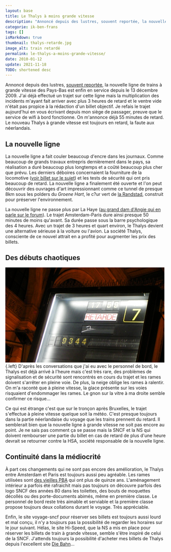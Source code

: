 ```yaml
---
layout: base
title: Le Thalys à moins grande vitesse
description: "Annoncé depuis des lustres, souvent reportée, la nouvelle ligne de trains à grande vitesse des Pays-Bas est enfin en service depuis le 13 décembre 2009. J'a"
categorie: ik-ben-frans
tags: []
isMarkdown: true
thumbnail: thalys-retarde.jpg
image_alt: train retardé
permalink: le-thalys-a-moins-grande-vitesse/
date: 2010-01-12
update: 2021-11-18
TODO: shortened desc
---
```


Annoncé depuis des lustres, [souvent reportée](/une-nouvelle-ligne-a-grande-vitesse), la nouvelle ligne de trains à grande vitesse des Pays-Bas est enfin en service depuis le 13 décembre 2009. J'ai déjà effectué un trajet sur cette ligne mais la multiplication des incidents m'ayant fait arriver avec plus 3 heures de retard et le ventre vide n'était pas propice à la rédaction d'un billet objectif. Je refais le trajet aujourd'hui en vous écrivant depuis mon siège de passager, preuve que le service de wifi à bord fonctionne. On m'annonce déjà 55 minutes de retard. Le nouveau Thalys à grande vitesse est toujours en retard, la faute aux néerlandais.

## La nouvelle ligne
La nouvelle ligne a fait couler beaucoup d'encre dans les journaux. Comme beaucoup de grands travaux entrepris dernièrement dans le pays, sa réalisation a duré beaucoup plus longtemps et a coûté beaucoup plus cher que prévu. Les derniers déboires concernaient la fourniture de la locomotive ([voir billet sur le sujet](/une-nouvelle-ligne-a-grande-vitesse)) et les tests de sécurité qui ont pris beaucoup de retard. La nouvelle ligne a finalement été ouverte et l'on peut découvrir des ouvrages d'art impressionnant comme ce tunnel de presque 8km sous les polders du *Groene Hart*, le c?ur vert de [la Randstad](/le-randstad), construit pour préserver l'environnement.

La nouvelle ligne ne passe plus par La Haye ([au grand dam d'Angie qui en parle sur le forum](http://leforum.nl/index.php/component/content/article/38-evenements/153-13-decembre-2009-thalys)). Le trajet Amsterdam-Paris dure ainsi presque 50 minutes de moins qu'avant. Sa durée passe sous la barre psychologique des 4 heures. Avec un trajet de 3 heures et quart environ, le Thalys devient une alternative sérieuse à la voiture ou l'avion. La société Thalys, consciente de ce nouvel attrait en a profité pour augmenter les prix des billets.

## Des débuts chaotiques
![train retardé](thalys-retarde.jpg){.left}
D'après les conversations que j'ai eu avec le personnel de bord, le Thalys est déjà arrivé à l'heure mais c'est très rare, des problèmes de signalisation et de sécurité sont rencontrés en cours du trajet et les rames doivent s'arrêter en pleine voie. De plus, la neige oblige les rames à ralentir. On m'a raconté que à pleine vitesse, la glace présente sur les voies risquaient d'endommager les rames. Le gnon sur la vitre à ma droite semble confirmer ce risque...

Ce qui est étrange c'est que sur le tronçon après Bruxelles, le trajet s'effectue à pleine vitesse quelque soit la météo. C'est presque toujours dans la partie néerlandaise du voyage que les trains prennent du retard. Il semblerait bien que la nouvelle ligne à grande vitesse ne soit pas encore au point. Je ne sais pas comment ça se passe mais la SNCF et la NS qui doivent rembourser une partie du billet en cas de retard de plus d'une heure devrait se retourner contre la HSA, société responsable de la nouvelle ligne.

## Continuité dans la médiocrité
À part ces changements qui ne sont pas encore des amélioration, le Thalys entre Amsterdam et Paris est toujours aussi peu agréable. Les rames utilisées sont [des vieilles PBA](http://en.wikipedia.org/wiki/SNCF_TGV_Thalys_PBA) qui ont plus de quinze ans. L'aménagement intérieur a parfois été rafraichit mais pas toujours on découvre parfois des logo SNCF des années 80 dans les toilettes, des bouts de moquettes décollés ou des porte-documents abimés, même en première classe. Le personnel de bord reste très aimable et serviable et la première classe propose toujours deux collations durant le voyage. Très appréciable.  

Enfin, le site voyage-sncf pour réserver ses billets est toujours aussi lourd et mal conçu, il n'y a toujours pas la possibilité de regarder les horaires sur le jour suivant. Hélas, le site Hi-Speed, que la NS a mis en place pour réserver les billets de train à grande vitesse, semble s'être inspiré de celui de la SNCF. J'attends toujours la possibilité d'acheter mes billets de Thalys depuis l'excellent site [Die Bahn](http://www.deutschebahn.com/site/bahn/fr/start.html)...
